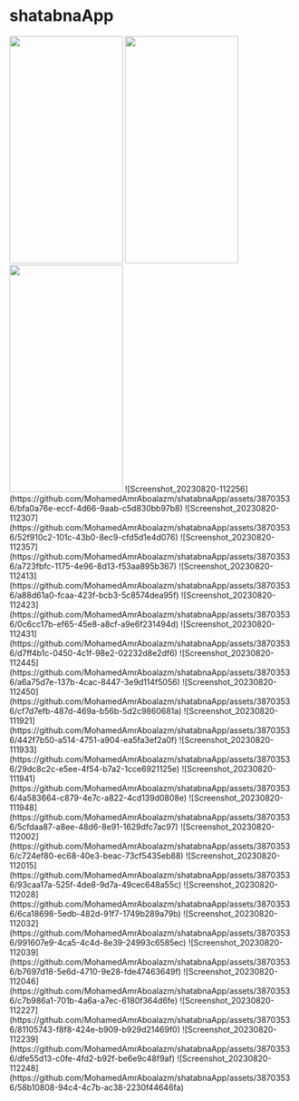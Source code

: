 # shatabnaApp
<img src="https://github-production-user-asset-6210df.s3.amazonaws.com/38703536/261841535-bfa0a76e-eccf-4d66-9aab-c5d830bb97b8.png" width="200" height="400" />
<img src="https://github.com/MohamedAmrAboalazm/shatabnaApp/assets/38703536/bfa0a76e-eccf-4d66-9aab-c5d830bb97b8" width="200" height="400" />
<img src="https://github.com/MohamedAmrAboalazm/shatabnaApp/assets/38703536/bfa0a76e-eccf-4d66-9aab-c5d830bb97b8" width="200" height="400" />
![Screenshot_20230820-112256](https://github.com/MohamedAmrAboalazm/shatabnaApp/assets/38703536/bfa0a76e-eccf-4d66-9aab-c5d830bb97b8)
![Screenshot_20230820-112307](https://github.com/MohamedAmrAboalazm/shatabnaApp/assets/38703536/52f910c2-101c-43b0-8ec9-cfd5d1e4d076)
![Screenshot_20230820-112357](https://github.com/MohamedAmrAboalazm/shatabnaApp/assets/38703536/a723fbfc-1175-4e96-8d13-f53aa895b367)
![Screenshot_20230820-112413](https://github.com/MohamedAmrAboalazm/shatabnaApp/assets/38703536/a88d61a0-fcaa-423f-bcb3-5c8574dea95f)
![Screenshot_20230820-112423](https://github.com/MohamedAmrAboalazm/shatabnaApp/assets/38703536/0c6cc17b-ef65-45e8-a8cf-a9e6f231494d)
![Screenshot_20230820-112431](https://github.com/MohamedAmrAboalazm/shatabnaApp/assets/38703536/d7ff4b1c-0450-4c1f-98e2-02232d8e2df6)
![Screenshot_20230820-112445](https://github.com/MohamedAmrAboalazm/shatabnaApp/assets/38703536/a6a75d7e-137b-4cac-8447-3e9d114f5056)
![Screenshot_20230820-112450](https://github.com/MohamedAmrAboalazm/shatabnaApp/assets/38703536/cf7d7efb-487d-469a-b56b-5d2c9860681a)
![Screenshot_20230820-111921](https://github.com/MohamedAmrAboalazm/shatabnaApp/assets/38703536/442f7b50-a514-4751-a904-ea5fa3ef2a0f)
![Screenshot_20230820-111933](https://github.com/MohamedAmrAboalazm/shatabnaApp/assets/38703536/29dc8c2c-e5ee-4f54-b7a2-1cce6921125e)
![Screenshot_20230820-111941](https://github.com/MohamedAmrAboalazm/shatabnaApp/assets/38703536/4a583664-c879-4e7c-a822-4cd139d0808e)
![Screenshot_20230820-111948](https://github.com/MohamedAmrAboalazm/shatabnaApp/assets/38703536/5cfdaa87-a8ee-48d6-8e91-1629dfc7ac97)
![Screenshot_20230820-112002](https://github.com/MohamedAmrAboalazm/shatabnaApp/assets/38703536/c724ef80-ec68-40e3-beac-73cf5435eb88)
![Screenshot_20230820-112015](https://github.com/MohamedAmrAboalazm/shatabnaApp/assets/38703536/93caa17a-525f-4de8-9d7a-49cec648a55c)
![Screenshot_20230820-112028](https://github.com/MohamedAmrAboalazm/shatabnaApp/assets/38703536/6ca18698-5edb-482d-91f7-1749b289a79b)
![Screenshot_20230820-112032](https://github.com/MohamedAmrAboalazm/shatabnaApp/assets/38703536/991607e9-4ca5-4c4d-8e39-24993c6585ec)
![Screenshot_20230820-112039](https://github.com/MohamedAmrAboalazm/shatabnaApp/assets/38703536/b7697d18-5e6d-4710-9e28-fde47463649f)
![Screenshot_20230820-112046](https://github.com/MohamedAmrAboalazm/shatabnaApp/assets/38703536/c7b986a1-701b-4a6a-a7ec-6180f364d6fe)
![Screenshot_20230820-112227](https://github.com/MohamedAmrAboalazm/shatabnaApp/assets/38703536/81105743-f8f8-424e-b909-b929d21469f0)
![Screenshot_20230820-112239](https://github.com/MohamedAmrAboalazm/shatabnaApp/assets/38703536/dfe55d13-c0fe-4fd2-b92f-be6e9c48f9af)
![Screenshot_20230820-112248](https://github.com/MohamedAmrAboalazm/shatabnaApp/assets/38703536/58b10808-94c4-4c7b-ac38-2230f44646fa)
